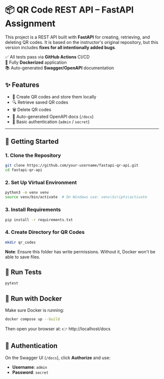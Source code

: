 # 📦 QR Code REST API – FastAPI Assignment

This project is a REST API built with **FastAPI** for creating, retrieving, and deleting QR codes. It is based on the instructor's original repository, but this version includes **fixes for all intentionally added bugs**.

✅ All tests pass via **GitHub Actions** CI/CD  
🐳 Fully **Dockerized** application  
📚 Auto-generated **Swagger/OpenAPI** documentation


## ✨ Features

- 🧾 Create QR codes and store them locally
- 🔍 Retrieve saved QR codes
- 🗑️ Delete QR codes
- 📄 Auto-generated OpenAPI docs (`/docs`)
- 🔐 Basic authentication (`admin` / `secret`)

---

## 🚀 Getting Started

### 1. Clone the Repository

```bash
git clone https://github.com/your-username/fastapi-qr-api.git
cd fastapi-qr-api
```

### 2. Set Up Virtual Environment

```bash
python3 -m venv venv
source venv/bin/activate  # On Windows use: venv\Scripts\activate
```

### 3. Install Requirements

```bash
pip install -r requirements.txt
```

### 4. Create Directory for QR Codes

```bash
mkdir qr_codes
```

**Note**: Ensure this folder has write permissions. Without it, Docker won't be able to save files.

## 🧪 Run Tests

```bash
pytest
```

## 🐳 Run with Docker
Make sure Docker is running:

```bash
docker compose up --build
```

Then open your browser at: 👉 http://localhost/docs

## 🔐 Authentication
On the Swagger UI (`/docs`), click **Authorize** and use:
* **Username**: `admin`
* **Password**: `secret`


